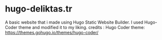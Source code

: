 # hugo-deliktas.tr
A basic website that i made using Hugo Static Website Builder.
I used Hugo-Coder theme and modified it to my liking.
credits :
Hugo Coder theme: https://themes.gohugo.io/themes/hugo-coder/

